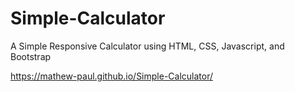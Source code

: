 # Simple-Calculator
A Simple Responsive Calculator using HTML, CSS, Javascript, and Bootstrap

https://mathew-paul.github.io/Simple-Calculator/
